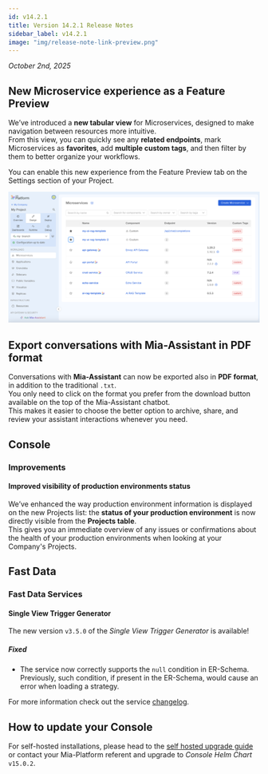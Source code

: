 ```yaml
---
id: v14.2.1
title: Version 14.2.1 Release Notes
sidebar_label: v14.2.1
image: "img/release-note-link-preview.png"
---
```


_October 2nd, 2025_

## New Microservice experience as a Feature Preview

We’ve introduced a **new tabular view** for Microservices, designed to make navigation between resources more intuitive.  
From this view, you can quickly see any **related endpoints**, mark Microservices as **favorites**, add **multiple custom tags**, and then filter by them to better organize your workflows.

You can enable this new experience from the Feature Preview tab on the Settings section of your Project.  

![Microservice table](img/microservice-table.png)

## Export conversations with Mia-Assistant in PDF format

Conversations with **Mia-Assistant** can now be exported also in **PDF format**, in addition to the traditional `.txt`.  
You only need to click on the format you prefer from the download button available on the top of the Mia-Assistant chatbot.  
This makes it easier to choose the better option to archive, share, and review your assistant interactions whenever you need.  

## Console

### Improvements

#### Improved visibility of production environments status  

We’ve enhanced the way production environment information is displayed on the new Projects list: the **status of your production environment** is now directly visible from the **Projects table**.  
This gives you an immediate overview of any issues or confirmations about the health of your production environments when looking at your Company's Projects.

## Fast Data

### Fast Data Services

#### Single View Trigger Generator

The new version `v3.5.0` of the _Single View Trigger Generator_ is available!

##### Fixed

- The service now correctly supports the `null` condition in ER-Schema. Previously, such condition, if present in the ER-Schema, would cause an error when loading a strategy.

For more information check out the service [changelog](/runtime-components/plugins/single-view-trigger-generator/changelog.md).

## How to update your Console

For self-hosted installations, please head to the [self hosted upgrade guide](/infrastructure/self-hosted/installation-chart/100_how-to-upgrade.md) or contact your Mia-Platform referent and upgrade to _Console Helm Chart_ `v15.0.2`.
